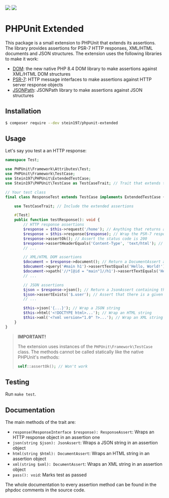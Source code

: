 ![](https://img.shields.io/packagist/v/stein197/phpunit-extended)
![](https://img.shields.io/github/actions/workflow/status/stein197/phpunit-extended/test.yml)

# PHPUnit Extended
This package is a small extension to PHPUnit that extends its assertions. The library provides assertions for PSR-7 HTTP responses, XML/HTML documents and JSON structures. The extension uses the following libraries to make it work:
- [DOM](https://www.php.net/manual/en/book.dom.php): the new native PHP 8.4 DOM library to make assertions against XML/HTML DOM structures
- [PSR-7](https://www.php-fig.org/psr/psr-7/): HTTP message interfaces to make assertions against HTTP server response objects
- [JSONPath](https://github.com/Galbar/JsonPath-PHP): JSONPath library to make assertions against JSON structures

## Installation
```bash
$ composer require --dev stein197/phpunit-extended
```

## Usage
Let's say you test a an HTTP response:
```php
namespace Test;

use PHPUnit\Framework\Attributes\Test;
use PHPUnit\Framework\TestCase;
use Stein197\PHPUnit\ExtendedTestCase;
use Stein197\PHPUnit\TestCase as TestCaseTrait; // Trait that extends the basic PHPUnit assertion functionality and implements the ExtendedTestCase interface

// Your test class
final class ResponseTest extends TestCase implements ExtendedTestCase {

	use TestCaseTrait; // Include the extended assertions

	#[Test]
	public function testResponse(): void {
		// HTTP response assertions
		$response = $this->request('/home'); // Anything that returns a PSR-7 response object
		$response = $this->response($response); // Wrap the PSR-7 response in an assertion object
		$response->assertOk(); // Assert the status code is 200
		$response->assertHeaderEquals('Content-Type', 'text/html'); // Assert that there is a header 'Content-Type' with the value 'text/html'
		// ...

		// XML/HTML DOM assertions
		$document = $response->document(); // Return a DocumentAssert assertion object containing the response body
		$document->query('#main h1')->assertTextEquals('Hello, World!'); // Query elements by query selector an assert
		$document->xpath('//*[@id = "main"]//h1')->assertTextEquals('Hello, World!'); // The the same but using XPath
		// ...

		// JSON assertions
		$json = $response->json(); // Return a JsonAssert containing the response body
		$json->assertExists('$.user'); // Assert that there is a given JSONPath
		// ...

		$this->json('{...}'); // Wrap a JSON string
		$this->html('<!DOCTYPE html>...'); // Wrap an HTML string
		$this->xml('<?xml version="1.0" ?>...'); // Wrap an XML string
	}
}
```

> **IMPORTANT!**
>
> The extension uses instances of the `PHPUnit\Framework\TestCase` class. The methods cannot be called statically like the native PHPUnit's methods:
> ```php
> self::assertOk(); // Won't work
> ```

## Testing
Run `make test`.

## Documentation
The main methods of the trait are:
- `response(ResponseInterface $response): ResponseAssert`: Wraps an HTTP response object in an assertion one
- `json(string $json): JsonAssert`: Wraps a JSON string in an assertion object
- `html(string $html): DocumentAssert`: Wraps an HTML string in an assertion object
- `xml(string $xml): DocumentAssert`: Wraps an XML string in an assertion object
- `pass(): void`: Marks test as passed

The whole documentation to every assertion method can be found in the phpdoc comments in the source code.
